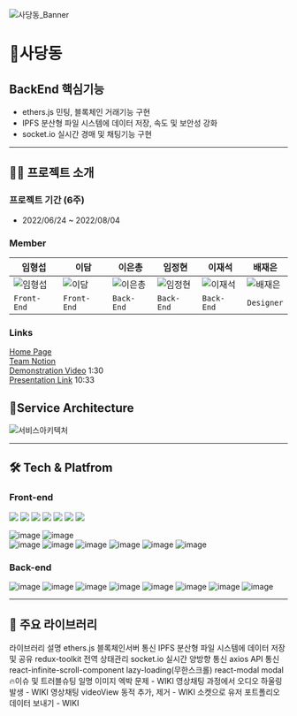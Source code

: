 ![사당동_Banner](https://user-images.githubusercontent.com/81402579/182826360-751f581c-6e59-41ad-988f-5bccd454dd60.png)

# 🧸사당동

## BackEnd 핵심기능

* ethers.js 민팅, 블록체인 거래기능 구현
* IPFS 분산형 파일 시스템에 데이터 저장, 속도 및 보안성 강화
* socket.io 실시간 경매 및 채팅기능 구현
***
## 👨‍💻 프로젝트 소개

### 프로젝트 기간 (6주)
* 2022/06/24 ~ 2022/08/04
### Member

| 임형섭 | 이담 | 이은총 | 임정현 | 이재석 | 배재은|
|---|---|---|---|---|---|
| ![임형섭](https://user-images.githubusercontent.com/81402579/182827822-4087f05a-6840-4ab1-8abe-166ca9148f3f.png) | ![이담](https://user-images.githubusercontent.com/81402579/182827862-ae788d4f-e9f8-464d-86a7-bc6e1e0d1d9c.png) | ![이은총](https://user-images.githubusercontent.com/81402579/182827904-46ba2c33-1d81-4955-9f21-b3b1cd3fed24.png) | ![임정현](https://user-images.githubusercontent.com/81402579/182827939-3c44ae0a-b3af-4ed7-923a-becf213b569e.png) | ![이재석](https://user-images.githubusercontent.com/81402579/182827971-43c80f72-1a8d-4590-b88c-23331c8af83e.png) | ![배재은](https://user-images.githubusercontent.com/81402579/182828106-845f70a2-14d9-47dc-853c-3cf813a6d056.png) |
| `Front-End` | `Front-End` | `Back-End` | `Back-End` | `Back-End` | `Designer` |
   
   
### Links
[Home Page](https://sadangdong.com/)   
[Team Notion](https://www.notion.so/2-cef47c67331c4b0d9445d55302fc51de)   
[Demonstration Video]() 1:30   
[Presentation Link]() 10:33   
   
   
## 💎Service Architecture
![서비스아키텍처](https://user-images.githubusercontent.com/81402579/182828697-68b05924-6d99-4650-8aed-ba249d7eda59.png)
***

## 🛠 Tech & Platfrom
### Front-end
<img src="https://img.shields.io/badge/javascript-F7DF1E?style=for-the-badge&logo=javascript&logoColor=black">
<img src="https://img.shields.io/badge/react-61DAFB?style=for-the-badge&logo=react&logoColor=black">
<img src="https://img.shields.io/badge/redux-764ABC?style=for-the-badge&logo=redux&logoColor=white">
<img src="https://img.shields.io/badge/html-E34F26?style=for-the-badge&logo=html5&logoColor=white">
<img src="https://img.shields.io/badge/css-1572B6?style=for-the-badge&logo=css3&logoColor=white">
<img src="https://img.shields.io/badge/socket.io-010101?style=for-the-badge&logo=socket.io&logoColor=white">
<img src="https://img.shields.io/badge/cloudfront-232F3E?style=for-the-badge&logo=amazon aws&logoColor=white">


![image](https://user-images.githubusercontent.com/81402579/182836159-bef2c15a-63f7-4032-a748-2845d3f87836.png)
![image](https://user-images.githubusercontent.com/81402579/182836182-41da71f3-c6f0-4fb9-b768-7202800561d1.png)   
![image](https://user-images.githubusercontent.com/81402579/182836219-2600349f-a754-47bb-b909-714d0272d136.png)
![image](https://user-images.githubusercontent.com/81402579/182836243-52e7506f-6192-4fc0-9f49-8d82aec47fc8.png)
![image](https://user-images.githubusercontent.com/81402579/182836259-97ce231e-c399-4123-b129-6a52353f7ec9.png)
![image](https://user-images.githubusercontent.com/81402579/182836269-008c7155-fa7c-4b29-a619-d3a946314ce9.png)
![image](https://user-images.githubusercontent.com/81402579/182836277-106be626-0627-4afc-9f29-ad07e7734b37.png)
![image](https://user-images.githubusercontent.com/81402579/182836289-d8cf3a39-e6ff-41b3-8669-1b8d118592ba.png)


    
     

### Back-end
![image](https://user-images.githubusercontent.com/81402579/182857987-ac85c025-4d28-4aef-963b-9a883b837958.png)
![image](https://user-images.githubusercontent.com/81402579/182858010-ba39b23a-392b-4a24-b11a-7693e17369cc.png)
![image](https://user-images.githubusercontent.com/81402579/182858027-270c8720-14e9-4496-84af-25988af7bb25.png)
![image](https://user-images.githubusercontent.com/81402579/182858045-5a3edd13-cb90-415b-ae23-dda20149f2d6.png)
![image](https://user-images.githubusercontent.com/81402579/182858056-357649b1-2707-4444-8c06-e90bed8a727e.png)
![image](https://user-images.githubusercontent.com/81402579/182858068-832006cd-3702-4443-b57d-ce6d1d2a9531.png)
![image](https://user-images.githubusercontent.com/81402579/182858078-85370378-6a9d-47a9-a09d-bbed49ec9acb.png)
![image](https://user-images.githubusercontent.com/81402579/182858416-160ea5a4-4b12-4714-a148-b2527fcaf767.png)


    
***
## 📘 주요 라이브러리
라이브러리	설명
ethers.js	블록체인서버 통신
IPFS	분산형 파일 시스템에 데이터 저장 및 공유
redux-toolkit	전역 상태관리
socket.io	실시간 양방향 통신
axios	API 통신
react-infinite-scroll-component	lazy-loading(무한스크롤)
react-modal	modal
🔥이슈 및 트러블슈팅
일명 이미지 엑박 문제 - WIKI
영상채팅 과정에서 오디오 하울링 발생 - WIKI
영상채팅 videoView 동적 추가, 제거 - WIKI
소켓으로 유저 포트폴리오 데이터 보내기 - WIKI
